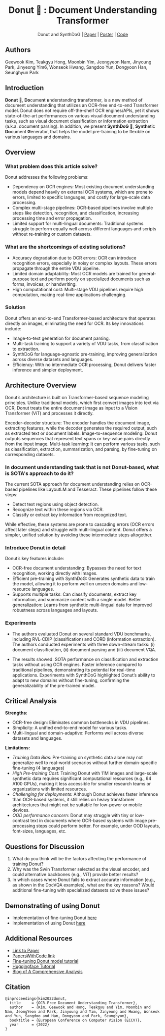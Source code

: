 <div align="center">
    
# Donut 🍩 : Document Understanding Transformer

Donut and SynthDoG | [Paper](https://arxiv.org/abs/2111.15664) | [Poster](https://docs.google.com/presentation/d/1m1f8BbAm5vxPcqynn_MbFfmQAlHQIR5G72-hQUFS2sk/edit?usp=sharing) | [Code](https://github.com/clovaai/donut)

</div>

## Authors
Geewook Kim, Teakgyu Hong, Moonbin Yim, Jeongyeon Nam, Jinyoung Park, Jinyeong Yim6, Wonseok Hwang, Sangdoo Yun, Dongyoon Han, Seunghyun Park

## Introduction
**Donut** 🍩, **Do**cume**n**t **u**nderstanding **t**ransformer, is a new method of document understanding that utilizes an OCR-free end-to-end Transformer model. Donut does not require off-the-shelf OCR engines/APIs, yet it shows state-of-the-art performances on various visual document understanding tasks, such as visual document classification or information extraction (a.k.a. document parsing). 
In addition, we present **SynthDoG** 🐶, **Synth**etic **Do**cument **G**enerator, that helps the model pre-training to be flexible on various languages and domains.

## Overview

### What problem does this article solve?
Donut addresses the following problems:
- Dependency on OCR engines: Most existing document understanding models depend heavily on external OCR systems, which are prone to errors, limited to specific languages, and costly for large-scale data processing.
- Complex multi-stage pipelines: OCR-based pipelines involve multiple steps like detection, recognition, and classification, increasing processing time and error propagation.
- Limited support for multi-lingual documents: Traditional systems struggle to perform equally well across different languages and scripts without re-training or custom datasets.
  
### What are the shortcomings of existing solutions?
- Accuracy degradation due to OCR errors: OCR can introduce recognition errors, especially in noisy or complex layouts. These errors propagate through the entire VDU pipeline.
- Limited domain adaptability: Most OCR models are trained for general-purpose text and perform poorly on specialized documents such as forms, invoices, or handwriting.
- High computational cost: Multi-stage VDU pipelines require high computation, making real-time applications challenging.

### Solution
Donut offers an end-to-end Transformer-based architecture that operates directly on images, eliminating the need for OCR. Its key innovations include:
- Image-to-text generation for document parsing.
- Multi-task training to support a variety of VDU tasks, from classification to extraction.
- SynthDoG for language-agnostic pre-training, improving generalization across diverse datasets and languages.
- Efficiency: With no intermediate OCR processing, Donut delivers faster inference and simpler deployment.

## Architecture Overview
Donut’s architecture is built on Transformer-based sequence modeling principles. Unlike traditional models, which first convert images into text via OCR, Donut treats the entire document image as input to a Vision Transformer (ViT) and processes it directly.

Encoder-decoder structure: The encoder handles the document image, extracting features, while the decoder generates the required output, such as extracted text or document labels.
Image-to-sequence modeling: Donut outputs sequences that represent text spans or key-value pairs directly from the input image.
Multi-task learning: It can perform various tasks, such as classification, extraction, summarization, and parsing, by fine-tuning on corresponding datasets.

### In document understanding task that is not Donut-based, what is SOTA's approach to do it?
The current SOTA approach for document understanding relies on OCR-based pipelines like LayoutLM and Tesseract. These pipelines follow these steps:

- Detect text regions using object detection.
- Recognize text within these regions via OCR.
- Classify or extract key information from recognized text.

While effective, these systems are prone to cascading errors (OCR errors affect later steps) and struggle with multi-lingual content. Donut offers a simpler, unified solution by avoiding these intermediate steps altogether.

### Introduce Donut in detail
Donut’s key features include:
- OCR-free document understanding: Bypasses the need for text recognition, working directly with images.
- Efficient pre-training with SynthDoG: Generates synthetic data to train the model, allowing it to perform well on unseen domains and low-resource languages.
- Supports multiple tasks: Can classify documents, extract key information, and summarize content with a single model.
Better generalization: Learns from synthetic multi-lingual data for improved robustness across languages and layouts.

### Experiments
- The authors evaluated Donut on several standard VDU benchmarks, including RVL-CDIP (classification) and CORD (information extraction). The authors conducted experiments with three down-stream tasks: (i) document classification, (ii) document parsing and (iii) document VQA.

- The results showed:
SOTA performance on classification and extraction tasks without using OCR engines.
Faster inference compared to traditional pipelines, demonstrating its potential for real-time applications.
Experiments with SynthDoG highlighted Donut’s ability to adapt to new domains without fine-tuning, confirming the generalizability of the pre-trained model.

## Critical Analysis

**Strengths:**

- OCR-free design: Eliminates common bottlenecks in VDU pipelines.
- Simplicity: A unified end-to-end model for various tasks.
- Multi-lingual and domain-adaptive: Performs well across diverse datasets and languages.

**Limitations:**

- *Training Data Bias:* Pre-training on synthetic data alone may not generalize well to real-world scenarios without further domain-specific fine-tuning (4 languages)
- *High Pre-training Cost:* Training Donut with 11M images and large-scale synthetic data requires significant computational resources (e.g., 64 A100 GPUs), making it less accessible for smaller research teams or organizations with limited resources.
- *Challenging for deployments:* Although Donut achieves faster inference than OCR-based systems, it still relies on heavy transformer architectures that might not be suitable for low-power or mobile devices.
- *OOD performance concern:* Donut may struggle with tiny or low-contrast text in documents where OCR-based systems with image pre-processing steps could perform better. For example, under OOD layouts, font-sizes, languages, etc.


## Questions for Discussion
1. What do you think will be the factors affecting the performance of training Donut?
2. Why was the Swin Transformer selected as the visual encoder, and could alternative backbones (e.g., ViT) provide better results?
3. In which cases where Donut fails to extract accurate information (e.g., as shown in the DocVQA examples), what are the key reasons? Would additional fine-tuning with specialized datasets solve these issues?

## Demonstrating of using Donut
- Implementation of fine-tuning Donut [here](Fine_tune_Donut_on_DocVQA.ipynb)
- Implementation of using Donut [here](demo.ipynb)

## Additional Resources

- [Link to Paper](https://arxiv.org/abs/2111.15664)
- [PapersWithCode link](https://paperswithcode.com/paper/donut-document-understanding-transformer)
- [Fine-tuning Donut model tutorial](https://github.com/NielsRogge/Transformers-Tutorials/blob/master/Donut/DocVQA/Fine_tune_Donut_on_DocVQA.ipynb)
- [Huggingface Tutorial](https://huggingface.co/naver-clova-ix/donut-base-finetuned-docvqa)
- [Blog of A Comprehensive Analysis](https://ubiai.tools/fine-tuning-donut-model-on-docvqa-a-comprehensive-analysis/)


## Citation
```
@inproceedings{kim2022donut,
  title     = {OCR-Free Document Understanding Transformer},
  author    = {Kim, Geewook and Hong, Teakgyu and Yim, Moonbin and Nam, JeongYeon and Park, Jinyoung and Yim, Jinyeong and Hwang, Wonseok and Yun, Sangdoo and Han, Dongyoon and Park, Seunghyun},
  booktitle = {European Conference on Computer Vision (ECCV)},
  year      = {2022}
}
```